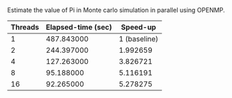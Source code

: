 Estimate the value of Pi in Monte carlo simulation in parallel using OPENMP.

| Threads | Elapsed-time (sec) | Speed-up |
| --- | --- | --- |
| 1 | 487.843000 | 1 (baseline) |
| 2 | 244.397000 | 1.992659 |
| 4 | 127.263000 | 3.826721 |
| 8 | 95.188000 | 5.116191 |
| 16 | 92.265000 | 5.278275 |

